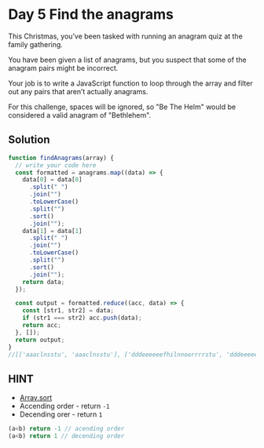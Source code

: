 # Day 5 Find the anagrams

This Christmas, you’ve been tasked with running an anagram quiz at
the family gathering.

You have been given a list of anagrams, but you suspect that some
of the anagram pairs might be incorrect.

Your job is to write a JavaScript function to loop through the array
and filter out any pairs that aren’t actually anagrams.

For this challenge, spaces will be ignored, so "Be The Helm" would
be considered a valid anagram of "Bethlehem".

## Solution

```js
function findAnagrams(array) {
  // write your code here
  const formatted = anagrams.map((data) => {
    data[0] = data[0]
      .split(" ")
      .join("")
      .toLowerCase()
      .split("")
      .sort()
      .join("");
    data[1] = data[1]
      .split(" ")
      .join("")
      .toLowerCase()
      .split("")
      .sort()
      .join("");
    return data;
  });

  const output = formatted.reduce((acc, data) => {
    const [str1, str2] = data;
    if (str1 === str2) acc.push(data);
    return acc;
  }, []);
  return output;
}
//[['aaaclnsstu', 'aaaclnsstu'], ['dddeeeeeefhilnnoorrrrstu', 'dddeeeeeefhilnnoorrrrstu'], ['acegilnorrss', 'acegilnorrss']]
```

## HINT

- [Array.sort](https://github.com/hirokoymj/JavaScript/tree/master/Array/Array-Sort)
- Accending order - return `-1`
- Decending orer - return `1`

```js
(a<b) return -1 // acending order
(a<b) return 1 // decending order
```
